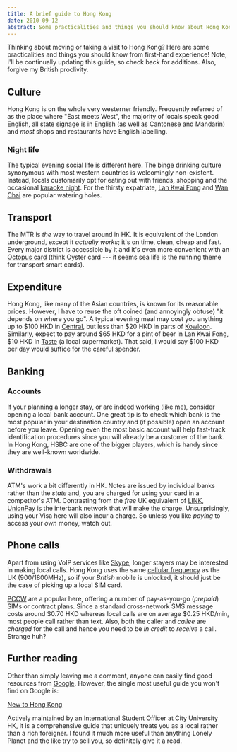 ```yaml
---
title: A brief guide to Hong Kong
date: 2010-09-12
abstract: Some practicalities and things you should know about Hong Kong
---
```


Thinking about moving or taking a visit to Hong Kong? Here are some
practicalities and things you should know from first-hand experience! Note, I'll
be continually updating this guide, so check back for additions. Also, forgive
my British proclivity.

Culture
-------

Hong Kong is on the whole very westerner friendly. Frequently referred of as the
place where "East meets West", the majority of locals speak good English, all
state signage is in English (as well as Cantonese and Mandarin) and *most* shops
and restaurants have English labelling.

### Night life

The typical evening social life is different here. The binge drinking culture
synonymous with most western countries is welcomingly non-existent. Instead,
locals customarily opt for eating out with friends, shopping and the occasional
[karaoke night][karaoke]. For the thirsty expatriate, [Lan Kwai Fong][LKF] and
[Wan Chai][] are popular watering holes.


Transport
---------

The MTR is *the* way to travel around in HK. It is equivalent of the London
underground, except it *actually works*; it's on time, clean, cheap and fast.
Every major district is accessible by it and it's even more convenient with an
[Octopus card][] (think Oyster card --- it seems sea life is the running theme
for transport smart cards).

Expenditure
-----------

Hong Kong, like many of the Asian countries, is known for its reasonable prices.
However, I have to reuse the oft coined (and annoyingly obtuse) "it depends on
where you go". A typical evening meal may cost you anything up to $100 HKD in
[Central][], but less than $20 HKD in parts of [Kowloon][]. Similarly, expect to
pay around $65 HKD for a pint of beer in Lan Kwai Fong, $10 HKD in [Taste][] (a
local supermarket). That said, I would say $100 HKD per day would suffice for
the careful spender.

Banking
-------

### Accounts

If your planning a longer stay, or are indeed working (like me), consider
opening a local bank account. One great tip is to check which bank is the most
popular in your destination country and (if possible) open an account before you
leave. Opening even the most basic account will help fast-track identification
procedures since you will already be a customer of the bank. In Hong Kong, HSBC
are one of the bigger players, which is handy since they are well-known
worldwide.

### Withdrawals

ATM's work a bit differently in HK. Notes are issued by individual banks rather
than the *state* and, you are charged for using your card in a competitor's ATM.
Contrasting from the *free* UK equivalent of [LINK][], [UnionPay][] is the
interbank network that will make the charge. Unsurprisingly, using your Visa
here will also incur a charge. So unless you like *paying* to access your *own*
money, watch out.

Phone calls
-----------

Apart from using VoIP services like [Skype][], longer stayers may be interested
in making local calls. Hong Kong uses the same [cellular frequency][gsm] as the
UK (900/1800MHz), so if your *British* mobile is unlocked, it should just be the
case of picking up a local SIM card.

[PCCW][] are a popular here, offering a number of pay-as-you-go (*prepaid*) SIMs
or contract plans. Since a standard cross-network SMS message costs around $0.70
HKD whereas local calls are on average $0.25 HKD/min, most people call rather
than text. Also, both the caller and *callee* are *charged* for the call and
hence you need to be *in credit* to *receive* a call. Strange huh?

Further reading
---------------

Other than simply leaving me a comment, anyone can easily find good resources
from [Google][]. However, the single most useful guide you won't find on Google
is:

[New to Hong Kong][]

Actively maintained by an International Student Officer at City University HK,
it is a comprehensive guide that uniquely treats you as a local rather than a
rich foreigner. I found it much more useful than anything Lonely Planet and the
like try to sell you, so definitely give it a read.

  [gsm]: http://www.gsmworld.com/roaming/gsminfo/cou_hk.shtml
  [w890i]: http://www.sonyericsson.com/cws/products/mobilephones/overview/w890i#view=specifications
  [Skype]: http://www.skype.com/
  [PCCW]: http://www.pccwmobile.com/
  [pccw2]: http://www2.pccwmobile.com/portal/gen/WEB/home/Services_And_Pricing/Prepaid_SIM_Card_Services/Global_Reach_IDD_Rechargeable_SIM_Card.jsp?lang=en&treeMenu=treeMenu_mainMenuID0&subMenu=subMenu_level_1ID0_4&parent=parent_level_1ID0_4&cid=level_2ID0_4_1
  [LINK]: http://www.link.co.uk/
  [UnionPay]: http://en.wikipedia.org/wiki/China_UnionPay
  [New to Hong Kong]: http://www.newtohongkong.info/
  [Google]: http://www.google.co.uk/search?hl=en&q=hong+kong+guide
  [Octopus card]: http://en.wikipedia.org/wiki/Octopus_card
  [karaoke]: http://en.wikipedia.org/wiki/Karaoke_Box
  [LKF]: http://en.wikipedia.org/wiki/Lan_Kwai_Fong
  [Wan Chai]: http://en.wikipedia.org/wiki/Wan_Chai_district#Entertainment_and_shopping
  [Central]: http://en.wikipedia.org/wiki/Central,_Hong_Kong
  [Kowloon]: http://en.wikipedia.org/wiki/Kowloon
  [Taste]: http://en.wikipedia.org/wiki/Taste_(supermarket)
